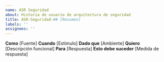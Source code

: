 ```yaml
---
name: ASR Seguridad
about: Historia de usuario de arquitectura de seguridad
title: ASR-Seguridad-## [Resumen]
labels: ''
assignees: ''
---
```

**Como** [Fuente] 
**Cuando** [Estimulo] 
**Dado que** [Ambiente] 
**Quiero** [Descripción funcional] 
**Para** [Respuesta]
**Esto debe suceder** [Medida de respuesta]
